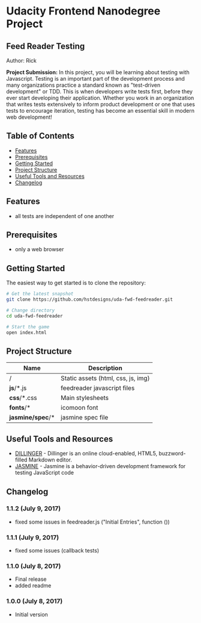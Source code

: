# Udacity Frontend Nanodegree Project
## Feed Reader Testing
Author: Rick

**Project Submission:**
In this project, you will be learning about testing with Javascript. Testing is an important part of the development process and many organizations practice a standard known as "test-driven development" or TDD. This is when developers write tests first, before they ever start developing their application.
Whether you work in an organization that writes tests extensively to inform product development or one that uses tests to encourage iteration, testing has become an essential skill in modern web development!

## Table of Contents
- [Features](#features)
- [Prerequisites](#prerequisites)
- [Getting Started](#getting-started)
- [Project Structure](#project-structure)
- [Useful Tools and Resources](#useful-tools-and-resources)
- [Changelog](#changelog)

## Features
- all tests are independent of one another

## Prerequisites
- only a web browser

## Getting Started
The easiest way to get started is to clone the repository:

```bash
# Get the latest snapshot
git clone https://github.com/hstdesigns/uda-fwd-feedreader.git

# Change directory
cd uda-fwd-feedreader

# Start the game
open index.html
```

## Project Structure
| Name                                  | Description                                                   |
| ------------------------------------- | ------------------------------------------------------------- |
| /                                     | Static assets (html, css, js, img)                            |
| **js**/*.js                           | feedreader javascript files                                   |
| **css**/*.css                         | Main stylesheets                                              |
| **fonts**/*                           | icomoon font                                                  |
| **jasmine/spec**/*                    | jasmine spec file                                             |

## Useful Tools and Resources
- [DILLINGER](http://dillinger.io/) - Dillinger is an online cloud-enabled, HTML5, buzzword-filled Markdown editor.
- [JASMINE](https://jasmine.github.io/) - Jasmine is a behavior-driven development framework for testing JavaScript code

## Changelog

### 1.1.2 (July 9, 2017)
- fixed some issues in feedreader.js ("Initial Entries", function ())

### 1.1.1 (July 9, 2017)
- fixed some issues (callback tests)

### 1.1.0 (July 8, 2017)
- Final release
- added readme

### 1.0.0 (July 8, 2017)
- Initial version
